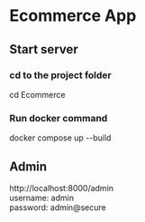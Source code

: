 # Ecommerce App

## Start server
### cd to the project folder
cd Ecommerce  

### Run docker command
docker compose up --build

## Admin 
http://localhost:8000/admin  
username: admin  
password: admin@secure  